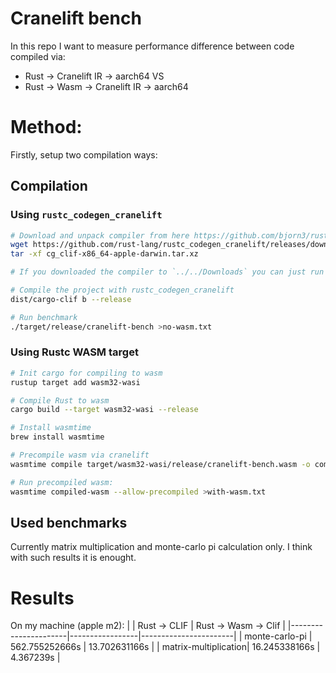 # Cranelift bench
In this repo I want to measure performance difference between code compiled via:
- Rust ->         Cranelift IR -> aarch64 VS
- Rust -> Wasm -> Cranelift IR -> aarch64

# Method:
Firstly, setup two compilation ways:

## Compilation

### Using `rustc_codegen_cranelift`

```sh
# Download and unpack compiler from here https://github.com/bjorn3/rustc_codegen_cranelift/releases/tag/dev
wget https://github.com/rust-lang/rustc_codegen_cranelift/releases/download/dev/cg_clif-x86_64-apple-darwin.tar.xz
tar -xf cg_clif-x86_64-apple-darwin.tar.xz

# If you downloaded the compiler to `../../Downloads` you can just run `./test.sh` to compile both ways and run benchmarks (will take time).

# Compile the project with rustc_codegen_cranelift
dist/cargo-clif b --release

# Run benchmark
./target/release/cranelift-bench >no-wasm.txt
```

### Using Rustc WASM target

```sh
# Init cargo for compiling to wasm
rustup target add wasm32-wasi

# Compile Rust to wasm
cargo build --target wasm32-wasi --release

# Install wasmtime
brew install wasmtime

# Precompile wasm via cranelift
wasmtime compile target/wasm32-wasi/release/cranelift-bench.wasm -o compiled-wasm

# Run precompiled wasm:
wasmtime compiled-wasm --allow-precompiled >with-wasm.txt
```

## Used benchmarks
Currently matrix multiplication and monte-carlo pi calculation only. I think with such results it is enought.

# Results
On my machine (apple m2):
|                      | Rust -> CLIF    | Rust -> Wasm -> Clif  |
|----------------------|-----------------|-----------------------|
| monte-carlo-pi       |  562.755252666s | 13.702631166s         |
| matrix-multiplication| 16.245338166s   | 4.367239s             |
